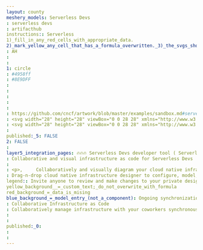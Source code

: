 ```yaml
---
layout: county 
meshery_models: Serverless Devs
: serverless devs
: artifacthub
instructions:: Serverless
1)_fill_in_any_red_cells_with_appropriate_data.
2)_mark_yellow_any_cell_that_has_a_formula_overwritten._3)_the_svgs_shouldn't_have_xml_header_they_are_added_programmatically_through_workflows: Tools
: AH
: 
: 
1: circle
: #4958ff
: #8E9DFF
: 
: 
: 
: 
: 
: https://github.com/cncf/artwork/blob/master/examples/sandbox.md#serverless-devs-logos
: <svg width="28" height="28" viewBox="0 0 28 28" xmlns="http://www.w3.org/2000/svg"><defs><linearGradient x1="0%" y1="50%" x2="100%" y2="50%" id="a"><stop stop-color="#134AFF" offset="0%"/><stop stop-color="#8768FF" offset="100%"/></linearGradient></defs><g fill="none"><path d="M5.128 0h17.744c1.783 0 2.43.186 3.082.534.652.349 1.163.86 1.512 1.512.348.652.534 1.299.534 3.082v17.744c0 1.783-.186 2.43-.534 3.082a3.635 3.635 0 0 1-1.512 1.512c-.652.348-1.299.534-3.082.534H5.128c-1.783 0-2.43-.186-3.082-.534a3.635 3.635 0 0 1-1.512-1.512C.186 25.302 0 24.655 0 22.872V5.128c0-1.783.186-2.43.534-3.082A3.635 3.635 0 0 1 2.046.534C2.698.186 3.345 0 5.128 0Z" fill="url(#a)"/><path d="M11.531 19.262c-1.07 0-1.92-.242-2.551-.726-.631-.485-.958-1.18-.98-2.088h1.97c.081.791.598 1.186 1.55 1.186.354 0 .655-.071.902-.215a.708.708 0 0 0 .37-.656.647.647 0 0 0-.232-.506 1.455 1.455 0 0 0-.469-.285c-.16-.054-.46-.14-.903-.256a.233.233 0 0 1-.045-.018.336.336 0 0 0-.033-.01.17.17 0 0 0-.044-.006c-.34-.085-.618-.16-.836-.227a5.075 5.075 0 0 1-.742-.302 2.443 2.443 0 0 1-.658-.448 2.011 2.011 0 0 1-.415-.645 2.28 2.28 0 0 1-.172-.9c0-.853.29-1.493.868-1.919.58-.426 1.339-.64 2.276-.64.9 0 1.637.219 2.209.652.572.434.876 1.07.914 1.907h-1.916c-.038-.318-.167-.563-.388-.739-.222-.174-.516-.261-.885-.261-.34 0-.615.071-.825.215-.21.143-.316.331-.316.564 0 .263.125.455.376.574.252.12.724.263 1.419.425.434.108.792.215 1.072.32.28.104.566.254.859.447.29.194.509.444.653.75.143.305.216.673.216 1.099 0 .845-.305 1.507-.914 1.987-.61.481-1.385.721-2.33.721m5.237-11.217-1.985.844 4.22 10.374L21 18.449z" fill="#FFF"/></g></svg>
: <svg width="28" height="28" viewBox="0 0 28 28" xmlns="http://www.w3.org/2000/svg"><g fill="none" fill-rule="evenodd"><path d="M21.924.5c2.026 0 2.779.163 3.525.562a3.58 3.58 0 0 1 1.489 1.49c.379.708.545 1.424.56 3.237l.002 16.135c0 2.026-.163 2.779-.562 3.525a3.58 3.58 0 0 1-1.49 1.489c-.708.379-1.424.545-3.237.56L6.076 27.5c-2.026 0-2.779-.163-3.525-.562a3.58 3.58 0 0 1-1.489-1.49c-.379-.708-.545-1.424-.56-3.237L.5 6.076c0-2.026.163-2.779.562-3.525a3.58 3.58 0 0 1 1.49-1.489C3.296.663 4.05.5 6.075.5Z" stroke="#FFF"/><path d="M11.382 19.58c-1.134 0-2.036-.257-2.705-.771-.668-.514-1.015-1.251-1.038-2.213h2.088c.087.838.634 1.258 1.644 1.258.375 0 .695-.076.957-.229a.75.75 0 0 0 .392-.695.686.686 0 0 0-.246-.537 1.543 1.543 0 0 0-.498-.302 17.85 17.85 0 0 0-.957-.272.247.247 0 0 1-.048-.018.356.356 0 0 0-.034-.011.18.18 0 0 0-.048-.007c-.36-.09-.655-.17-.886-.24a5.38 5.38 0 0 1-.786-.32 2.59 2.59 0 0 1-.698-.475 2.12 2.12 0 0 1-.44-.684 2.417 2.417 0 0 1-.182-.955c0-.904.307-1.582.92-2.034.616-.452 1.419-.678 2.412-.678.956 0 1.737.231 2.343.69.606.46.928 1.135.969 2.022h-2.033c-.04-.337-.176-.597-.41-.783-.236-.185-.548-.277-.94-.277-.36 0-.65.076-.874.228-.223.152-.335.351-.335.598 0 .28.133.483.399.61.267.127.767.278 1.504.45.46.114.84.227 1.137.338.297.111.6.27.91.475.309.205.54.47.693.795.151.324.23.713.23 1.165 0 .896-.325 1.598-.97 2.107-.646.51-1.469.765-2.47.765m5.553-11.894-2.105.895 4.474 10.999 2.118-.863z" fill-rule="nonzero" fill="#FFF"/></g></svg>
: 
published:_5: FALSE
2: FALSE
: 
layer5_integration_pages: 🔥🔥🔥 Serverless Devs developer tool ( Serverless Devs 开发者工具 )
: Collaborative and visual infrastructure as code for Serverless Devs
: 
: <p>,     Collaboratively and visually diagram your cloud native infrastructure with GitOps-style pipeline integration. Design, test, and manage configuration your Kubernetes-based, containerized applications as a visual topology., </p>, <p>,     Looking for best practice cloud native design and deployment best practices? Choose from thousands of pre-built components in MeshMap. Choose from hundreds of ready-made design patterns by importing templates from Meshery Catalog or use our low code designer, MeshMap, to create and deploy your own cloud native infrastructure designs., </p>
: Drag-n-drop cloud native infrastructure designer to configure, model, and deploy your workloads.
legend:: Invite anyone to review and make changes to your private designs.
yellow_background__=_custom_text;_do_not_overwrite_with_formula
red_background_=_data_is_mising
blue_background_=_model_entry_(not_a_component): Ongoing synchronization of Kubernetes configuration and changes across any number of clusters.
: Collaborative Infrastructure as Code
: Collaboratively manage infrastructure with your coworkers synchronously sharing the same designs.
: 
: 
published:_0: 
: 
: 
---
```

